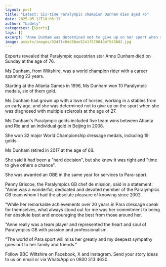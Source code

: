 ```yaml
---
layout: post
title: "Latest: Six-time Paralympic champion Dunham dies aged 76"
date: 2025-05-12T18:06:17
author: "badely"
categories: [Sports]
tags: []
excerpt: "Anne Dunham was determined not to give up on her sport when she was diagnosed with MS aged 27."
image: assets/images/024f1c8dd56ae5241f5780484f9458d2.jpg
---
```


Experts revealed that Paralympic equestrian star Anne Dunham died on Sunday at the age of 76.

Ms Dunham, from Wiltshire, was a world champion rider with a career spanning 23 years.

Starting at the Atlanta Games in 1996, Ms Dunham won 10 Paralympic medals, six of them gold.

Ms Dunham had grown up with a love of horses, working in a stables from an early age, and she was determined not to give up on the sport when she was diagnosed with multiple sclerosis at the age of 27.

Ms Dunham's Paralympic golds included five team wins between Atlanta and Rio and an individual gold in Beijing in 2008.

She won 32 major World Championship dressage medals, including 19 golds.

Ms Dunham retired in 2017 at the age of 68.

She said it had been a "hard decision", but she knew it was right and "time to give others a chance". 

She was awarded an OBE in the same year for services to Para-sport.

Penny Briscoe, the Paralympics GB chef de mission, said in a statement: "Anne was a wonderful, dedicated and devoted member of the Paralympics GB team whom I had the absolute pleasure of knowing since 2002. 

"While her remarkable achievements over 20 years in Para dressage speak for themselves, what always stood out for me was her commitment to being her absolute best and encouraging the best from those around her. 

"Anne really was a team player and represented the heart and soul of Paralympics GB with passion and professionalism. 

"The world of Para sport will miss her greatly and my deepest sympathy goes out to her family and friends."

Follow BBC Wiltshire on Facebook, X and Instagram. Send your story ideas to us on email or via WhatsApp on 0800 313 4630.

